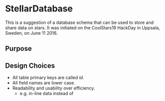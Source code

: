 # StellarDatabase
This is a suggestion of a database schema that can be used to store and share data on stars. It was initiated on the CoolStars19 HackDay in Uppsala, Sweden, on June 11 2016.

## Purpose


## Design Choices

* All table primary keys are called _id_.
* All field names are lower case.
* Readability and usability over efficiency.
  * e.g. in-line data instead of 
